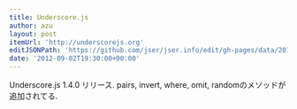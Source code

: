 ```yaml
---
title: Underscore.js
author: azu
layout: post
itemUrl: 'http://underscorejs.org'
editJSONPath: 'https://github.com/jser/jser.info/edit/gh-pages/data/2012/09/index.json'
date: '2012-09-02T19:30:00+00:00'
---
```

Underscore.js 1.4.0 リリース.
pairs, invert, where, omit, randomのメソッドが追加されてる.
